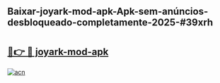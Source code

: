 ## Baixar-joyark-mod-apk-Apk-sem-anúncios-desbloqueado-completamente-2025-#39xrh

# <h2><a href="https://ainizakaria.my?title=joyark-mod-apk&ref=22M">🔗👉 🔴 joyark-mod-apk</a></h2>

[![acn](https://github.com/user-attachments/assets/0f9c940e-d8b0-45ae-aac7-cd30a18b3e1c)](https://ainizakaria.my?title=joyark-mod-apk&ref=22M)

